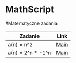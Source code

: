 # MathScript

#Matematyczne zadania

|Zadanie          | Link                                                                          |
|-----------------|-------------------------------------------------------------------------------|
|a(n) = n^2       |[Main](https://github.com/Mariojey/MathScript/blob/main/MathStrings/main.js)   |
|a(n) = 2^n * -1^n| [Main](https://github.com/Mariojey/MathScript/blob/main/MathStrings/main2.js) |
